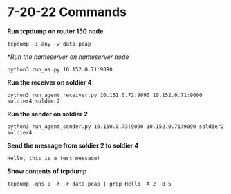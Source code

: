 # 7-20-22 Commands

**Run tcpdump on router 150 node**
```
tcpdump -i any -w data.pcap  
```
**Run the nameserver on nameserver node*
```
python3 run_ns.py 10.152.0.71:9090
```
**Run the receiver on soldier 4**
```
python3 run_agent_receiver.py 10.151.0.72:9090 10.152.0.71:9090 soldier4 soldier2
```
**Run the sender on soldier 2**
```
python3 run_agent_sender.py 10.150.0.73:9090 10.152.0.71:9090 soldier2 soldier4
```
**Send the message from soldier 2 to soldier 4**
```
Hello, this is a test message!
```
**Show contents of tcpdump**
```
tcpdump -qns 0 -X -r data.pcap | grep Hello -A 2 -B 5
```
